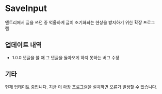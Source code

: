 # SaveInput
엔트리에서 글을 쓰던 중 억울하게 글이 초기화되는 현상을 방지하기 위한 확장 프로그램
## 업데이트 내역
- 1.0.0 댓글을 쓸 때 그 댓글을 돌아오게 하지 못하는 버그 수정
## 기타
현재 업데이트 중입니다. 지금 이 확장 프로그램을 설치하면 오류가 발생할 수 있습니다.
